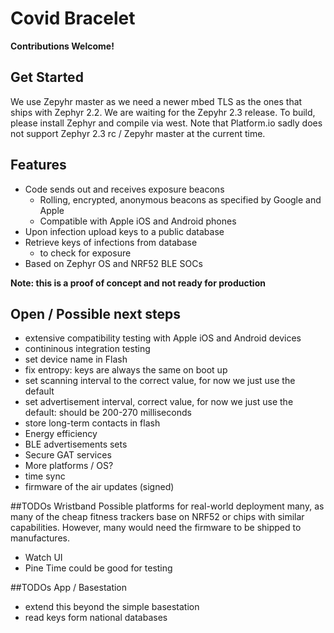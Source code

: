 # Covid Bracelet

**Contributions Welcome!**

## Get Started
We use Zepyhr master as we need a newer mbed TLS as the ones that ships with Zephyr 2.2. We are waiting for the Zepyhr 2.3 release. To build, please install Zephyr and compile via west. Note that Platform.io sadly does not support Zephyr 2.3 rc / Zepyhr master at the current time.

## Features
* Code sends out and receives exposure beacons
  * Rolling, encrypted, anonymous beacons as specified by Google  and Apple
  * Compatible with Apple iOS and Android phones
* Upon infection upload keys to a public database
* Retrieve keys of infections from database
  * to check for exposure
* Based on Zephyr OS and NRF52 BLE SOCs

**Note: this is a proof of concept and not ready for production**

## Open / Possible next steps
* extensive compatibility testing with Apple iOS and Android devices
* contininous integration testing
* set device name in Flash
* fix entropy: keys are always the same on boot up
* set scanning interval to the correct value, for now we just use the default
* set advertisement interval, correct value, for now we just use the default: should be 200-270 milliseconds
* store long-term contacts in flash
* Energy efficiency
* BLE advertisements sets
* Secure GAT services
* More platforms / OS?
* time sync
* firmware of the air updates (signed)

##TODOs Wristband
Possible platforms for real-world deployment many, as many of the cheap fitness trackers base on NRF52 or chips with similar capabilities.
However, many would need the firmware to be shipped to manufactures.
* Watch UI
* Pine Time could be good for testing

##TODOs App / Basestation
* extend this beyond the simple basestation
* read keys form national databases
